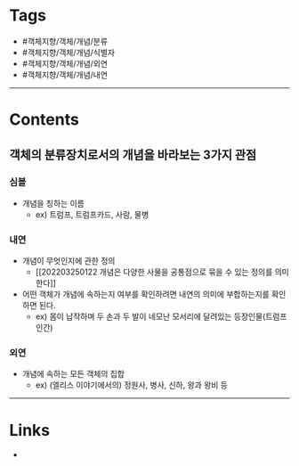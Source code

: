 # Tags 
- #객체지향/객체/개념/분류 
- #객체지향/객체/개념/식별자 
- #객체지향/객체/개념/외연
- #객체지향/객체/개념/내연 


---
# Contents 
## 객체의 분류장치로서의 개념을 바라보는 3가지 관점 
### 심볼 
- 개념을 칭하는 이름
	- ex) 트럼프, 트럼프카드, 사람, 물병 

### 내연 
- 개념이 무엇인지에 관한 정의
	- [[202203250122 개념은 다양한 사물을 공통점으로 묶을 수 있는 정의를 의미한다]]
- 어떤 객체가 개념에 속하는지 여부를 확인하려면 내연의 의미에 부합하는지를 확인하면 된다. 
	- ex) 몸이 납작하며 두 손과 두 발이 네모난 모서리에 달려있는 등장인물(트럼프 인간)

### 외연
- 개념에 속하는 모든 객체의 집합 
	- ex) (엘리스 이야기에서의) 정원사, 병사, 신하, 왕과 왕비 등





---
# Links
- 
